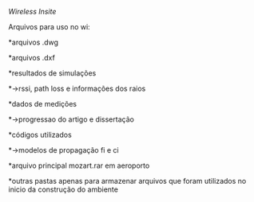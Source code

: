 <i> Wireless Insite </i>

<bold>Arquivos para uso no wi:</bold>

*arquivos .dwg

*arquivos .dxf

*resultados de simulações
<p>*->rssi, path loss e informações dos raios</p>

*dados de medições
<p>*->progressao do artigo e dissertação</p>

*códigos utilizados
<p>*->modelos de propagação fi e ci</p>

*arquivo principal mozart.rar em aeroporto

*outras pastas apenas para armazenar arquivos que foram utilizados no inicio da construção do ambiente
